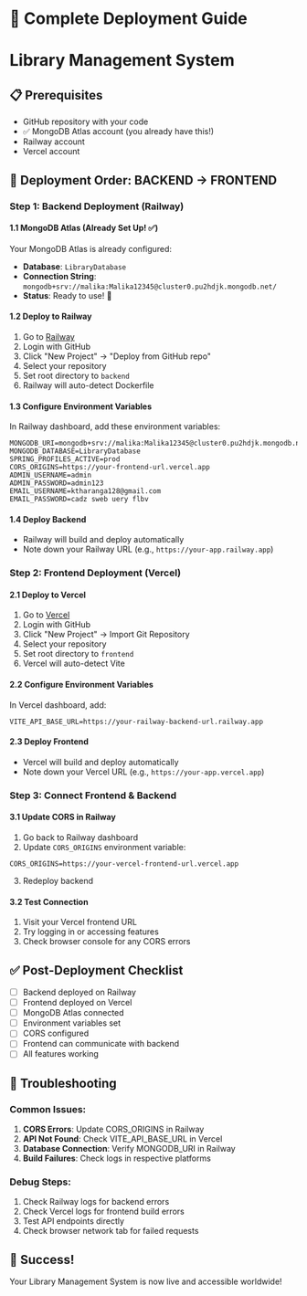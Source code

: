 # 🚀 Complete Deployment Guide
# Library Management System

## 📋 Prerequisites
- GitHub repository with your code
- ✅ MongoDB Atlas account (you already have this!)
- Railway account
- Vercel account

## 🔄 Deployment Order: BACKEND → FRONTEND

### Step 1: Backend Deployment (Railway)

#### 1.1 MongoDB Atlas (Already Set Up! ✅)
Your MongoDB Atlas is already configured:
- **Database**: `LibraryDatabase`
- **Connection String**: `mongodb+srv://malika:Malika12345@cluster0.pu2hdjk.mongodb.net/`
- **Status**: Ready to use! 🎉

#### 1.2 Deploy to Railway
1. Go to [Railway](https://railway.app)
2. Login with GitHub
3. Click "New Project" → "Deploy from GitHub repo"
4. Select your repository
5. Set root directory to `backend`
6. Railway will auto-detect Dockerfile

#### 1.3 Configure Environment Variables
In Railway dashboard, add these environment variables:
```
MONGODB_URI=mongodb+srv://malika:Malika12345@cluster0.pu2hdjk.mongodb.net/
MONGODB_DATABASE=LibraryDatabase
SPRING_PROFILES_ACTIVE=prod
CORS_ORIGINS=https://your-frontend-url.vercel.app
ADMIN_USERNAME=admin
ADMIN_PASSWORD=admin123
EMAIL_USERNAME=ktharanga128@gmail.com
EMAIL_PASSWORD=cadz sweb uery flbv
```

#### 1.4 Deploy Backend
- Railway will build and deploy automatically
- Note down your Railway URL (e.g., `https://your-app.railway.app`)

### Step 2: Frontend Deployment (Vercel)

#### 2.1 Deploy to Vercel
1. Go to [Vercel](https://vercel.com)
2. Login with GitHub
3. Click "New Project" → Import Git Repository
4. Select your repository
5. Set root directory to `frontend`
6. Vercel will auto-detect Vite

#### 2.2 Configure Environment Variables
In Vercel dashboard, add:
```
VITE_API_BASE_URL=https://your-railway-backend-url.railway.app
```

#### 2.3 Deploy Frontend
- Vercel will build and deploy automatically
- Note down your Vercel URL (e.g., `https://your-app.vercel.app`)

### Step 3: Connect Frontend & Backend

#### 3.1 Update CORS in Railway
1. Go back to Railway dashboard
2. Update `CORS_ORIGINS` environment variable:
```
CORS_ORIGINS=https://your-vercel-frontend-url.vercel.app
```
3. Redeploy backend

#### 3.2 Test Connection
1. Visit your Vercel frontend URL
2. Try logging in or accessing features
3. Check browser console for any CORS errors

## ✅ Post-Deployment Checklist

- [ ] Backend deployed on Railway
- [ ] Frontend deployed on Vercel
- [ ] MongoDB Atlas connected
- [ ] Environment variables set
- [ ] CORS configured
- [ ] Frontend can communicate with backend
- [ ] All features working

## 🔧 Troubleshooting

### Common Issues:
1. **CORS Errors**: Update CORS_ORIGINS in Railway
2. **API Not Found**: Check VITE_API_BASE_URL in Vercel
3. **Database Connection**: Verify MONGODB_URI in Railway
4. **Build Failures**: Check logs in respective platforms

### Debug Steps:
1. Check Railway logs for backend errors
2. Check Vercel logs for frontend build errors
3. Test API endpoints directly
4. Check browser network tab for failed requests

## 🎉 Success!
Your Library Management System is now live and accessible worldwide!

